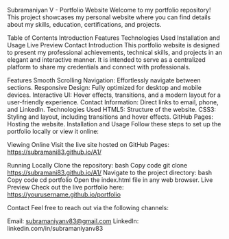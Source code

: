 Subramaniyan V - Portfolio Website
Welcome to my portfolio repository! This project showcases my personal website where you can find details about my skills, education, certifications, and projects.

Table of Contents
Introduction
Features
Technologies Used
Installation and Usage
Live Preview
Contact
Introduction
This portfolio website is designed to present my professional achievements, technical skills, and projects in an elegant and interactive manner. It is intended to serve as a centralized platform to share my credentials and connect with professionals.

Features
Smooth Scrolling Navigation: Effortlessly navigate between sections.
Responsive Design: Fully optimized for desktop and mobile devices.
Interactive UI: Hover effects, transitions, and a modern layout for a user-friendly experience.
Contact Information: Direct links to email, phone, and LinkedIn.
Technologies Used
HTML5: Structure of the website.
CSS3: Styling and layout, including transitions and hover effects.
GitHub Pages: Hosting the website.
Installation and Usage
Follow these steps to set up the portfolio locally or view it online:

Viewing Online
Visit the live site hosted on GitHub Pages:
https://subramani83.github.io/A1/

Running Locally
Clone the repository:
bash
Copy code
git clone https://subramani83.github.io/A1/
Navigate to the project directory:
bash
Copy code
cd portfolio
Open the index.html file in any web browser.
Live Preview
Check out the live portfolio here:
https://yourusername.github.io/portfolio

Contact
Feel free to reach out via the following channels:

Email: subramaniyanv83@gmail.com
LinkedIn: linkedin.com/in/subramaniyanv83

